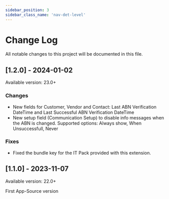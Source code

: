 ```yaml
---
sidebar_position: 3
sidebar_class_name: 'nav-det-level'
---
```


# Change Log
All notable changes to this project will be documented in this file.
 
## [1.2.0] - 2024-01-02
  
Available version: 23.0+

### Changes
- New fields for Customer, Vendor and Contact: Last ABN Verification DateTime and Last Successful ABN Verification DateTime
- New setup field (Communication Setup) to disable info messages when the ABN is changed. Supported options: Always show, When Unsuccessfull, Never

### Fixes
- Fixed the bundle key for the IT Pack provided with this extension.

## [1.1.0] - 2023-11-07
  
Available version: 22.0+

First App-Source version
